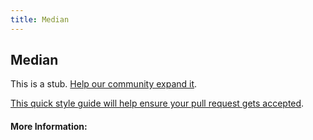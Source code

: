 ```yaml
---
title: Median
---
```


## Median

This is a stub. [Help our community expand it](https://github.com/freeCodeCamp/guide-articles/tree/master/articles/Math/Statistics/Median/index.md).

[This quick style guide will help ensure your pull request gets accepted](https://github.com/freeCodeCamp/guide-articles/blob/master/README.md).

<!-- The article goes here, in GitHub-flavored Markdown. Feel free to add YouTube videos, images, and CodePen/JSBin embeds  -->

#### More Information:
<!-- Please add any articles you think might be helpful to read before writing the article -->


